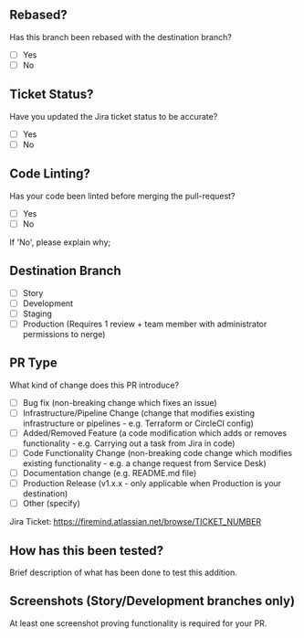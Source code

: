 ## Rebased?
Has this branch been rebased with the destination branch?

- [ ] Yes
- [ ] No

## Ticket Status?
Have you updated the Jira ticket status to be accurate?

- [ ] Yes
- [ ] No

## Code Linting?
Has your code been linted before merging  the pull-request?

- [ ] Yes
- [ ] No

If 'No', please explain why;
> 

## Destination Branch
- [ ] Story
- [ ] Development
- [ ] Staging
- [ ] Production (Requires 1 review + team member with administrator permissions to nerge)

## PR Type
What kind of change does this PR introduce?

- [ ] Bug fix (non-breaking change which fixes an issue)
- [ ] Infrastructure/Pipeline Change (change that modifies existing infrastructure or pipelines - e.g. Terraform or CircleCI config)
- [ ] Added/Removed Feature (a code modification which adds or removes functionality - e.g. Carrying out a task from Jira in code)
- [ ] Code Functionality Change (non-breaking code change which modifies existing functionality - e.g. a change request from Service Desk)
- [ ] Documentation change (e.g. README.md file)
- [ ] Production Release (v1.x.x - only applicable when Production is your destination)
- [ ] Other (specify)

Jira Ticket: https://firemind.atlassian.net/browse/TICKET_NUMBER

## How has this been tested?
Brief description of what has been done to test this addition.

## Screenshots (Story/Development branches only)
At least one screenshot proving functionality is required for your PR.
